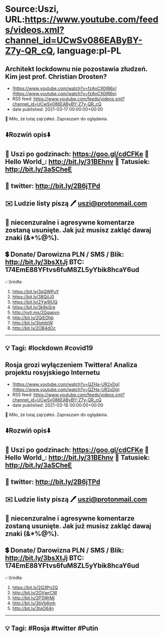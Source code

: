 # Source:Uszi, URL:https://www.youtube.com/feeds/videos.xml?channel_id=UCwSv086EAByBY-Z7y-QR_cQ, language:pl-PL

## Architekt lockdownu nie pozostawia złudzeń. Kim jest prof. Christian Drosten?
 - [https://www.youtube.com/watch?v=fzAnCX0tR6s](https://www.youtube.com/watch?v=fzAnCX0tR6s)
 - RSS feed: https://www.youtube.com/feeds/videos.xml?channel_id=UCwSv086EAByBY-Z7y-QR_cQ
 - date published: 2021-03-17 00:00:00+00:00

🤪 Miło, że tutaj zajrzałeś.  Zapraszam do oglądania.

⬇️Rozwiń opis⬇️
------------------------------------------------------------
👀 Uszi po godzinach: https://goo.gl/cdCFKe
👀 Hello World_: http://bit.ly/31BEhnv
👀 Tatusiek: http://bit.ly/3aSCheE
------------------------------------------------------------
👀 twitter: http://bit.ly/2B6jTPd
------------------------------------------------------------
✉️ Ludzie listy piszą 
🖊️ uszi@protonmail.com
------------------------------------------------------------
👺 niecenzuralne i agresywne komentarze zostaną usunięte.  Jak już musisz zakląć dawaj znaki (&*%@%).
------------------------------------------------------------
💲 Donate/ Darowizna
PLN / SMS / Blik: http://bit.ly/3bsXtJj
BTC: 174EmE88YFtvs6fuM8ZL5yYbik8hcaY6ud
-------------------------------------------------------------
✅źródła:
1. https://bit.ly/3qQWPuY
2. https://bit.ly/38QjIJ0
3. https://bit.ly/2Yw9lUQ
4. https://bit.ly/3k8pSre
5. http://nyti.ms/2Qgapvn
6. http://bit.ly/2QjEDhb
7. http://bit.ly/3lqhbtW
8. http://bit.ly/2OB4dOc
---------------------------------------------------------------
💡 Tagi: #lockdown #covid19
--------------------------------------------------------------

## Rosja grozi wyłączeniem Twittera! Analiza projektu rosyjskiego Internetu
 - [https://www.youtube.com/watch?v=QZHa-UR2xDg](https://www.youtube.com/watch?v=QZHa-UR2xDg)
 - RSS feed: https://www.youtube.com/feeds/videos.xml?channel_id=UCwSv086EAByBY-Z7y-QR_cQ
 - date published: 2021-03-16 00:00:00+00:00

🤪 Miło, że tutaj zajrzałeś.  Zapraszam do oglądania.

⬇️Rozwiń opis⬇️
------------------------------------------------------------
👀 Uszi po godzinach: https://goo.gl/cdCFKe
👀 Hello World_: http://bit.ly/31BEhnv
👀 Tatusiek: http://bit.ly/3aSCheE
------------------------------------------------------------
👀 twitter: http://bit.ly/2B6jTPd
------------------------------------------------------------
✉️ Ludzie listy piszą 
🖊️ uszi@protonmail.com
------------------------------------------------------------
👺 niecenzuralne i agresywne komentarze zostaną usunięte.  Jak już musisz zakląć dawaj znaki (&*%@%).
------------------------------------------------------------
💲 Donate/ Darowizna
PLN / SMS / Blik: http://bit.ly/3bsXtJj
BTC: 174EmE88YFtvs6fuM8ZL5yYbik8hcaY6ud
-------------------------------------------------------------
✅źródła:
1. https://bit.ly/2Q3Pn2Q
2. http://bit.ly/2OVwrCW
3. http://bit.ly/2P3WrMj
4. http://bit.ly/3bVb6mh
5. http://bit.ly/3tqO64n
---------------------------------------------------------------
💡 Tagi: #Rosja #twitter #Putin
--------------------------------------------------------------


